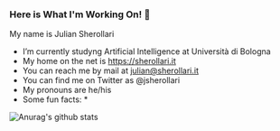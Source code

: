 ### Here is What I'm Working On! 👋

My name is Julian Sherollari
- I’m currently studyng Artificial Intelligence at Università di Bologna
- My home on the net is https://sherollari.it
- You can reach me by mail at julian@sherollari.it
- You can find me on Twitter as @jsherollari
- My pronouns are he/his
- Some fun facts: *

![Anurag's github stats](https://github-readme-stats.vercel.app/api?username=jdotsh&count_private=true&theme=vue&hide=,prs,issues&show_icons=true&hide_title=true)

